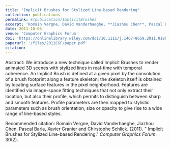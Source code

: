 ```yaml
---
title: "Implicit Brushes for Stylized Line-based Rendering"
collection: publications
permalink: #/publication/ImplicitBrushes
excerpt: 'Romain Vergne, David Vanderhaeghe, **Jiazhou Chen**, Pascal Barla, Xavier Granier and Chirstophe Schlick'
date: 2011-10-05
venue: 'Computer Graphics Forum'
doi: 'https://onlinelibrary.wiley.com/doi/10.1111/j.1467-8659.2011.01892.x'
paperurl: '/files/2011CGF/paper.pdf'
citation: 
---
```


Abstract: We introduce a new technique called Implicit Brushes to render animated 3D scenes with stylized lines in real-time with temporal coherence. An Implicit Brush is deﬁned at a given pixel by the convolution of a brush footprint along a feature skeleton; the skeleton itself is obtained by locating surface features in the pixel neighborhood. Features are identiﬁed via image-space ﬁtting techniques that not only extract their location, but also their proﬁle, which permits to distinguish between sharp and smooth features. Proﬁle parameters are then mapped to stylistic parameters such as brush orientation, size or opacity to give rise to a wide range of line-based styles.

Recommended citation: Romain Vergne, David Vanderhaeghe, Jiazhou Chen, Pascal Barla, Xavier Granier and Chirstophe Schlick. (2011). &quot; Implicit Brushes for Stylized Line-based Rendering.&quot; <i>Computer Graphics Forum</i>. 30(2).
